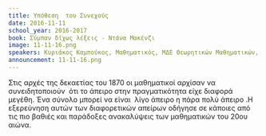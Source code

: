 ```yaml
---
title: Υπόθεση  του Συνεχούς
date: 2016-11-11
school_year: 2016-2017
book: Σύμπαν δίχως λέξεις - Ντάνα Μακένζι 
image: 11-11-16.png
speakers: Κυριάκος Καμπούκος, Μαθηματικός, ΜΔΕ Θεωρητικών Μαθηματικών, ΜΔΕ Διδακτικής και Μεθοδολογίας των Μαθηματικών, Διδάκτωρ Μαθηματικών ΕΚΠΑ 
announcement: 11-11-16.png
---
```


Στις αρχές της δεκαετίας του 1870 οι μαθηματικοί αρχίσαν να συνειδητοποιούν  ότι το άπειρο στην πραγματικότητα είχε διαφορά μεγέθη. Ένα σύνολο μπορεί να είναι  λίγο άπειρο η πάρα πολύ άπειρο .Η εξερεύνηση αυτών των διαφορετικών απείρων οδήγησε σε κάποιες από τις πιο βαθιές και παράδοξες ανακαλύψεις των μαθηματικών του 20ου αιώνα.
